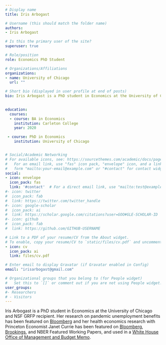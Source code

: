 ```yaml
---
# Display name
title: Iris Arbogast

# Username (this should match the folder name)
authors:
- Iris Arbogast

# Is this the primary user of the site?
superuser: true

# Role/position
role: Economics PhD Student

# Organizations/Affiliations
organizations:
- name: University of Chicago
  url: ""

# Short bio (displayed in user profile at end of posts)
bio: Iris Arbogast is a PhD student in Economics at the University of Chicago. 
 

education:
  courses:
  - course: BA in Economics
    institution: Carleton College
    year: 2020

 - course: PhD in Economics
    institution: University of Chicago


# Social/Academic Networking
# For available icons, see: https://sourcethemes.com/academic/docs/page-builder/#icons
#   For an email link, use "fas" icon pack, "envelope" icon, and a link in the
#   form "mailto:your-email@example.com" or "#contact" for contact widget.
social:
- icon: envelope
  icon_pack: fas
  link: '#contact'  # For a direct email link, use "mailto:test@example.org".
#- icon: twitter
#  icon_pack: fab
#  link: https://twitter.com/twitter_handle
#- icon: google-scholar
#  icon_pack: ai
#  link: https://scholar.google.com/citations?user=GOO#GLE-SCHOLAR-ID
#- icon: github
#  icon_pack: fab
#  link: https://github.com/GITHUB-USERNAME

# Link to a PDF of your resume/CV from the About widget.
# To enable, copy your resume/CV to `static/files/cv.pdf` and uncomment the lines below.
- icon: cv
  icon_pack: ai
  link: files/cv.pdf

# Enter email to display Gravatar (if Gravatar enabled in Config)
email: "irisarbogast@gmail.com"

# Organizational groups that you belong to (for People widget)
#   Set this to `[]` or comment out if you are not using People widget.
user_groups:
#- Researchers
# - Visitors
---
```


Iris Arbogast is a PhD student in Economics at the University of Chicago and NSF GRFP recipient. Her research on pandemic unemployment benefits has been featured on [Bloomberg](https://www.bloomberg.com/news/articles/2022-08-08/ending-covid-jobless-benefit-aided-us-employment-fed-study-says) and her health economics research with Princeton Economist Janet Currie has been featured on [Bloomberg](https://www.bloomberg.com/news/newsletters/2022-10-26/some-states-push-to-limit-health-coverage-for-poor-children), [Brookings](https://www.brookings.edu/blog/up-front/2022/10/27/hutchins-roundup-natural-interest-rates-work-visas-and-more/), and NBER Featured Working Papers, and used in a [White House Office of Management and Budget Memo](https://www.whitehouse.gov/wp-content/uploads/2022/12/BurdenReductionStrategies.pdf).
